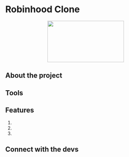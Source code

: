 # Robinhood Clone 
<div align='center'>
 <image src="https://media.giphy.com/media/DdHspapm5FbWhQPwtG/giphy.gif" width="240" height="130" >
</div>



## About the project

## Tools

## Features
1.
2.
3.

## Connect with the devs
